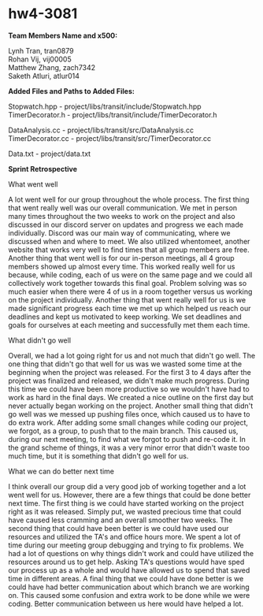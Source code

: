 # hw4-3081

**Team Members Name and x500:**
 
Lynh Tran, tran0879  
Rohan Vij, vij00005  
Matthew Zhang, zach7342  
Saketh Atluri, atlur014   

 
**Added Files and Paths to Added Files:**
 
Stopwatch.hpp - project/libs/transit/include/Stopwatch.hpp
TimerDecorator.h - project/libs/transit/include/TimerDecorator.h
 
DataAnalysis.cc - project/libs/transit/src/DataAnalysis.cc
TimerDecorator.cc - project/libs/transit/src/TimerDecorator.cc
 
Data.txt - project/data.txt


 
**Sprint Retrospective**
 
What went well
 
A lot went well for our group throughout the whole process. The first thing that went really well was our overall communication. 
We met in person many times throughout the two weeks to work on the project and also discussed in our discord server on updates 
and progress we each made individually. Discord was our main way of communicating, where we discussed when and where to meet. We
also utilized whentomeet, another website that works very well to find times that all group members are free. Another thing that
went well is for our in-person meetings, all 4 group members showed up almost every time. This worked really well for us because,
while coding, each of us were on the same page and we could all collectively work together towards this final goal. Problem solving
was so much easier when there were 4 of us in a room together versus us working on the project individually. Another thing that
went really well for us is we made significant progress each time we met up which helped us reach our deadlines and kept us
motivated to keep working. We set deadlines and goals for ourselves at each meeting and successfully met them each time.
 
 
What didn't go well
 
Overall, we had a lot going right for us and not much that didn't go well. The one thing that didn't go that well for us was we
wasted some time at the beginning when the project was released. For the first 3 to 4 days after the project was finalized and
released, we didn't make much progress. During this time we could have been more productive so we wouldn't have had to work as hard
in the final days. We created a nice outline on the first day but never actually began working on the project. Another small thing
that didn't go well was we messed up pushing files once, which caused us to have to do extra work. After adding some small changes
while coding our project, we forgot, as a group, to push that to the main branch. This caused us, during our next meeting, to find
what we forgot to push and re-code it. In the grand scheme of things, it was a very minor error that didn't waste too much time, but
it is something that didn't go well for us.
 
 
What we can do better next time
 
I think overall our group did a very good job of working together and a lot went well for us. However, there are a few things that
could be done better next time. The first thing is we could have started working on the project right as it was released. Simply put,
we wasted precious time that could have caused less cramming and an overall smoother two weeks. The second thing that could have been
better is we could have used our resources and utilized the TA's and office hours more. We spent a lot of time during our meeting
group debugging and trying to fix problems. We had a lot of questions on why things didn't work and could have utilized the resources
around us to get help. Asking TA's questions would have sped our process up as a whole and would have allowed us to spend that saved
time in different areas. A final thing that we could have done better is we could have had better communication about which branch we
are working on. This caused some confusion and extra work to be done while we were coding. Better communication between us here would
have helped a lot.
